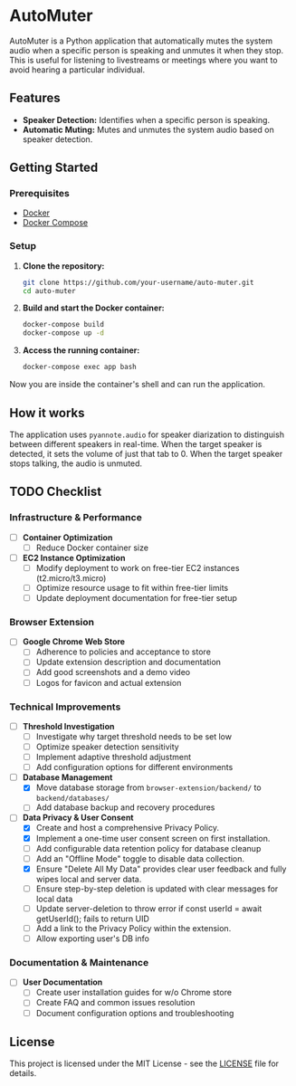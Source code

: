 # AutoMuter

AutoMuter is a Python application that automatically mutes the system audio when a specific person is speaking and unmutes it when they stop. This is useful for listening to livestreams or meetings where you want to avoid hearing a particular individual.

## Features

-   **Speaker Detection:** Identifies when a specific person is speaking.
-   **Automatic Muting:** Mutes and unmutes the system audio based on speaker detection.

## Getting Started

### Prerequisites

-   [Docker](https://docs.docker.com/get-docker/)
-   [Docker Compose](https://docs.docker.com/compose/install/)

### Setup

1.  **Clone the repository:**

    ```bash
    git clone https://github.com/your-username/auto-muter.git
    cd auto-muter
    ```

2.  **Build and start the Docker container:**

    ```bash
    docker-compose build
    docker-compose up -d
    ```

3.  **Access the running container:**

    ```bash
    docker-compose exec app bash
    ```

Now you are inside the container's shell and can run the application.

## How it works

The application uses `pyannote.audio` for speaker diarization to distinguish between different speakers in real-time. When the target speaker is detected, it sets the volume of just that tab to 0. When the target speaker stops talking, the audio is unmuted.

## TODO Checklist

### Infrastructure & Performance
- [ ] **Container Optimization**
  - [ ] Reduce Docker container size

- [ ] **EC2 Instance Optimization**
  - [ ] Modify deployment to work on free-tier EC2 instances (t2.micro/t3.micro)
  - [ ] Optimize resource usage to fit within free-tier limits
  - [ ] Update deployment documentation for free-tier setup

### Browser Extension
- [ ] **Google Chrome Web Store**
  - [ ] Adherence to policies and acceptance to store
  - [ ] Update extension description and documentation
  - [ ] Add good screenshots and a demo video
  - [ ] Logos for favicon and actual extension

### Technical Improvements
- [ ] **Threshold Investigation**
  - [ ] Investigate why target threshold needs to be set low
  - [ ] Optimize speaker detection sensitivity
  - [ ] Implement adaptive threshold adjustment
  - [ ] Add configuration options for different environments

- [ ] **Database Management**
  - [x] Move database storage from `browser-extension/backend/` to `backend/databases/`
  - [ ] Add database backup and recovery procedures

- [ ] **Data Privacy & User Consent**
  - [x] Create and host a comprehensive Privacy Policy.
  - [x] Implement a one-time user consent screen on first installation.
  - [ ] Add configurable data retention policy for database cleanup
  - [ ] Add an "Offline Mode" toggle to disable data collection.
  - [x] Ensure "Delete All My Data" provides clear user feedback and fully wipes local and server data.
  - [ ] Ensure step-by-step deletion is updated with clear messages for local data 
  - [ ] Update server-deletion to throw error if const userId = await getUserId(); fails to return UID
  - [ ] Add a link to the Privacy Policy within the extension.
  - [ ] Allow exporting user's DB info

### Documentation & Maintenance
- [ ] **User Documentation**
  - [ ] Create user installation guides for w/o Chrome store
  - [ ] Create FAQ and common issues resolution
  - [ ] Document configuration options and troubleshooting

## License

This project is licensed under the MIT License - see the [LICENSE](LICENSE) file for details.
